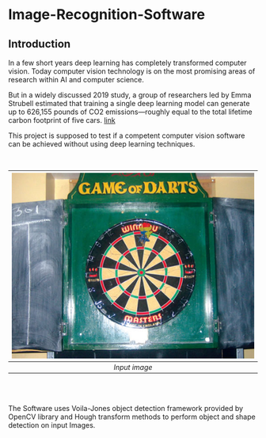 # Image-Recognition-Software

## Introduction
In a few short years deep learning has completely transformed computer vision. Today computer vision technology is on the most promising areas of research within AI and computer science.

But in a widely discussed 2019 study, a group of researchers led by Emma Strubell estimated that training a single deep learning model can generate up to 626,155 pounds of CO2 emissions—roughly equal to the total lifetime carbon footprint of five cars. 
[link](https://www.forbes.com/sites/robtoews/2020/06/17/deep-learnings-climate-change-problem/?sh=5e49a9896b43)

This project is supposed to test if a competent computer vision software can be achieved without using deep learning techniques.





<br/>

| <img src="https://github.com/yash110698/Image-Recognition-Software/blob/main/Image-readme/dart1.jpg" width=500> |
| :-: |
| *Input image* |

<br/>
<br/>



The Software uses Voila-Jones object detection framework provided by OpenCV library and Hough transform methods to perform object and shape detection on input Images.
